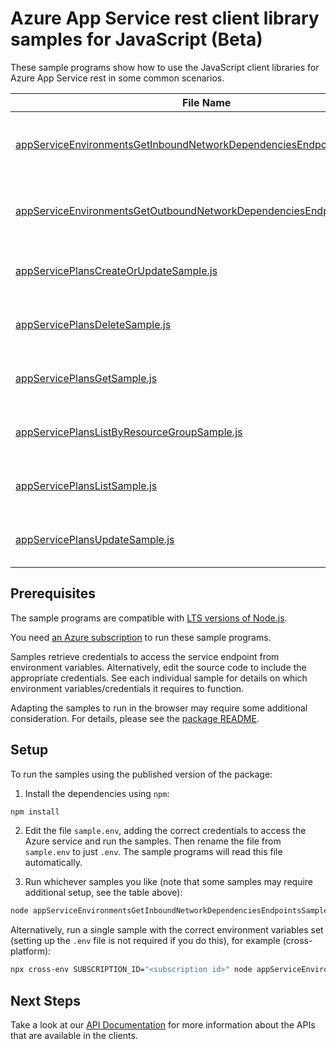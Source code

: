 # Azure App Service rest client library samples for JavaScript (Beta)

These sample programs show how to use the JavaScript client libraries for Azure App Service rest in some common scenarios.

| **File Name**                                                                                                                                 | **Description**                                                                                                                                                                                                                                    |
| --------------------------------------------------------------------------------------------------------------------------------------------- | -------------------------------------------------------------------------------------------------------------------------------------------------------------------------------------------------------------------------------------------------- |
| [appServiceEnvironmentsGetInboundNetworkDependenciesEndpointsSample.js][appserviceenvironmentsgetinboundnetworkdependenciesendpointssample]   | Description for Get the network endpoints of all inbound dependencies of an App Service Environment. x-ms-original-file: specification/web/resource-manager/Microsoft.Web/stable/2021-03-01/examples/GetInboundNetworkDependenciesEndpoints.json   |
| [appServiceEnvironmentsGetOutboundNetworkDependenciesEndpointsSample.js][appserviceenvironmentsgetoutboundnetworkdependenciesendpointssample] | Description for Get the network endpoints of all outbound dependencies of an App Service Environment. x-ms-original-file: specification/web/resource-manager/Microsoft.Web/stable/2021-03-01/examples/GetOutboundNetworkDependenciesEndpoints.json |
| [appServicePlansCreateOrUpdateSample.js][appserviceplanscreateorupdatesample]                                                                 | Description for Creates or updates an App Service Plan. x-ms-original-file: specification/web/resource-manager/Microsoft.Web/stable/2021-03-01/examples/CreateOrUpdateAppServicePlan.json                                                          |
| [appServicePlansDeleteSample.js][appserviceplansdeletesample]                                                                                 | Description for Delete an App Service plan. x-ms-original-file: specification/web/resource-manager/Microsoft.Web/stable/2021-03-01/examples/DeleteAppServicePlan.json                                                                              |
| [appServicePlansGetSample.js][appserviceplansgetsample]                                                                                       | Description for Get an App Service plan. x-ms-original-file: specification/web/resource-manager/Microsoft.Web/stable/2021-03-01/examples/GetAppServicePlan.json                                                                                    |
| [appServicePlansListByResourceGroupSample.js][appserviceplanslistbyresourcegroupsample]                                                       | Description for Get all App Service plans in a resource group. x-ms-original-file: specification/web/resource-manager/Microsoft.Web/stable/2021-03-01/examples/ListAppServicePlansByResourceGroup.json                                             |
| [appServicePlansListSample.js][appserviceplanslistsample]                                                                                     | Description for Get all App Service plans for a subscription. x-ms-original-file: specification/web/resource-manager/Microsoft.Web/stable/2021-03-01/examples/ListAppServicePlans.json                                                             |
| [appServicePlansUpdateSample.js][appserviceplansupdatesample]                                                                                 | Description for Creates or updates an App Service Plan. x-ms-original-file: specification/web/resource-manager/Microsoft.Web/stable/2021-03-01/examples/PatchAppServicePlan.json                                                                   |

## Prerequisites

The sample programs are compatible with [LTS versions of Node.js](https://github.com/nodejs/release#release-schedule).

You need [an Azure subscription][freesub] to run these sample programs.

Samples retrieve credentials to access the service endpoint from environment variables. Alternatively, edit the source code to include the appropriate credentials. See each individual sample for details on which environment variables/credentials it requires to function.

Adapting the samples to run in the browser may require some additional consideration. For details, please see the [package README][package].

## Setup

To run the samples using the published version of the package:

1. Install the dependencies using `npm`:

```bash
npm install
```

2. Edit the file `sample.env`, adding the correct credentials to access the Azure service and run the samples. Then rename the file from `sample.env` to just `.env`. The sample programs will read this file automatically.

3. Run whichever samples you like (note that some samples may require additional setup, see the table above):

```bash
node appServiceEnvironmentsGetInboundNetworkDependenciesEndpointsSample.js
```

Alternatively, run a single sample with the correct environment variables set (setting up the `.env` file is not required if you do this), for example (cross-platform):

```bash
npx cross-env SUBSCRIPTION_ID="<subscription id>" node appServiceEnvironmentsGetInboundNetworkDependenciesEndpointsSample.js
```

## Next Steps

Take a look at our [API Documentation][apiref] for more information about the APIs that are available in the clients.

[appserviceenvironmentsgetinboundnetworkdependenciesendpointssample]: https://github.com/Azure/azure-sdk-for-js/blob/main/sdk/appservice/arm-appservice-rest/samples/v1-beta/javascript/appServiceEnvironmentsGetInboundNetworkDependenciesEndpointsSample.js
[appserviceenvironmentsgetoutboundnetworkdependenciesendpointssample]: https://github.com/Azure/azure-sdk-for-js/blob/main/sdk/appservice/arm-appservice-rest/samples/v1-beta/javascript/appServiceEnvironmentsGetOutboundNetworkDependenciesEndpointsSample.js
[appserviceplanscreateorupdatesample]: https://github.com/Azure/azure-sdk-for-js/blob/main/sdk/appservice/arm-appservice-rest/samples/v1-beta/javascript/appServicePlansCreateOrUpdateSample.js
[appserviceplansdeletesample]: https://github.com/Azure/azure-sdk-for-js/blob/main/sdk/appservice/arm-appservice-rest/samples/v1-beta/javascript/appServicePlansDeleteSample.js
[appserviceplansgetsample]: https://github.com/Azure/azure-sdk-for-js/blob/main/sdk/appservice/arm-appservice-rest/samples/v1-beta/javascript/appServicePlansGetSample.js
[appserviceplanslistbyresourcegroupsample]: https://github.com/Azure/azure-sdk-for-js/blob/main/sdk/appservice/arm-appservice-rest/samples/v1-beta/javascript/appServicePlansListByResourceGroupSample.js
[appserviceplanslistsample]: https://github.com/Azure/azure-sdk-for-js/blob/main/sdk/appservice/arm-appservice-rest/samples/v1-beta/javascript/appServicePlansListSample.js
[appserviceplansupdatesample]: https://github.com/Azure/azure-sdk-for-js/blob/main/sdk/appservice/arm-appservice-rest/samples/v1-beta/javascript/appServicePlansUpdateSample.js
[apiref]: https://docs.microsoft.com/rest/api/appservice
[freesub]: https://azure.microsoft.com/free/
[package]: https://github.com/Azure/azure-sdk-for-js/tree/main/sdk/appservice/arm-appservice-rest/README.md
